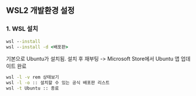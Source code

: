 ## WSL2 개발환경 설정

### 1. WSL 설치
```cmd
wsl --install
wsl --install -d <배포판>
```

기본으로 Ubuntu가 설치됨. 설치 후 재부팅 -> Microsoft Store에서 Ubuntu 앱 업데이트 완료

```cmd
wsl -l -v rem 상태보기
wsl -l -o :: 설치할 수 있는 공식 배포판 리스트
wsl -t Ubuntu :: 종료
```

